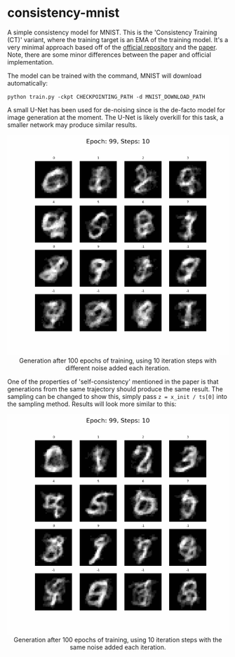 # consistency-mnist

A simple consistency model for MNIST.
This is the 'Consistency Training (CT)' variant, where the training target is an EMA of the training model.
It's a very minimal approach based off of the [official repository](https://github.com/openai/consistency_models)
and the [paper](https://arxiv.org/abs/2303.01469).
Note, there are some minor differences between the paper and official implementation.

The model can be trained with the command, MNIST will download automatically:

```terminal
python train.py -ckpt CHECKPOINTING_PATH -d MNIST_DOWNLOAD_PATH
```

A small U-Net has been used for de-noising since is the de-facto model for image generation at the moment.
The U-Net is likely overkill for this task, a smaller network may produce similar results.

<p align="center">
  <img src="resources/epoch-99_steps-10.gif" alt="Animated GIF">
  <br>Generation after 100 epochs of training, using 10 iteration steps with different noise added each iteration.
</p>

One of the properties of 'self-consistency' mentioned in the paper is that generations from the same trajectory
should produce the same result.
The sampling can be changed to show this, simply pass `z = x_init / ts[0]` into the sampling method.
Results will look more similar to this:

<p align="center">
  <img src="resources/epoch-99_steps-10_same-noise.gif" alt="Animated GIF">
  <br>Generation after 100 epochs of training, using 10 iteration steps with the same noise added each iteration.
</p>
 



